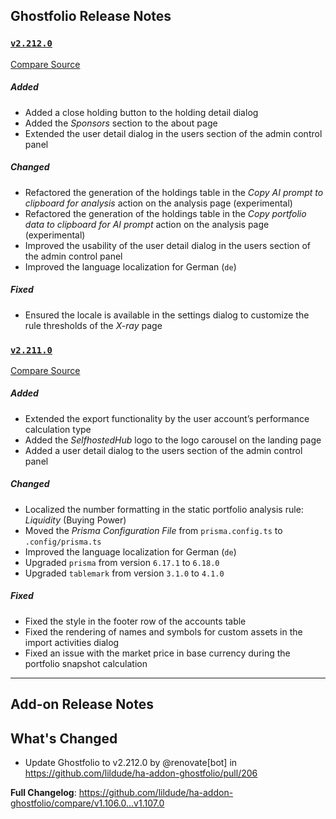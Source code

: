 ## Ghostfolio Release Notes

### [`v2.212.0`](https://redirect.github.com/ghostfolio/ghostfolio/blob/HEAD/CHANGELOG.md#22120---2025-10-29)

[Compare Source](https://redirect.github.com/ghostfolio/ghostfolio/compare/2.211.0...2.212.0)

##### Added

- Added a close holding button to the holding detail dialog
- Added the *Sponsors* section to the about page
- Extended the user detail dialog in the users section of the admin control panel

##### Changed

- Refactored the generation of the holdings table in the *Copy AI prompt to clipboard for analysis* action on the analysis page (experimental)
- Refactored the generation of the holdings table in the *Copy portfolio data to clipboard for AI prompt* action on the analysis page (experimental)
- Improved the usability of the user detail dialog in the users section of the admin control panel
- Improved the language localization for German (`de`)

##### Fixed

- Ensured the locale is available in the settings dialog to customize the rule thresholds of the *X-ray* page

### [`v2.211.0`](https://redirect.github.com/ghostfolio/ghostfolio/blob/HEAD/CHANGELOG.md#22110---2025-10-25)

[Compare Source](https://redirect.github.com/ghostfolio/ghostfolio/compare/2.210.1...2.211.0)

##### Added

- Extended the export functionality by the user account’s performance calculation type
- Added the *SelfhostedHub* logo to the logo carousel on the landing page
- Added a user detail dialog to the users section of the admin control panel

##### Changed

- Localized the number formatting in the static portfolio analysis rule: *Liquidity* (Buying Power)
- Moved the *Prisma Configuration File* from `prisma.config.ts` to `.config/prisma.ts`
- Improved the language localization for German (`de`)
- Upgraded `prisma` from version `6.17.1` to `6.18.0`
- Upgraded `tablemark` from version `3.1.0` to `4.1.0`

##### Fixed

- Fixed the style in the footer row of the accounts table
- Fixed the rendering of names and symbols for custom assets in the import activities dialog
- Fixed an issue with the market price in base currency during the portfolio snapshot calculation

---

## Add-on Release Notes




## What's Changed
* Update Ghostfolio to v2.212.0 by @renovate[bot] in https://github.com/lildude/ha-addon-ghostfolio/pull/206


**Full Changelog**: https://github.com/lildude/ha-addon-ghostfolio/compare/v1.106.0...v1.107.0
